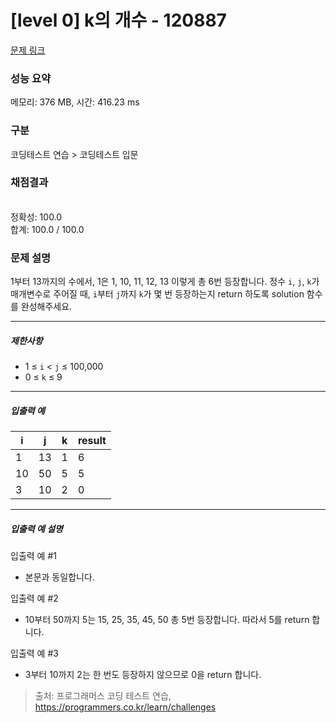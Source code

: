 # [level 0] k의 개수 - 120887 

[문제 링크](https://school.programmers.co.kr/learn/courses/30/lessons/120887) 

### 성능 요약

메모리: 376 MB, 시간: 416.23 ms

### 구분

코딩테스트 연습 > 코딩테스트 입문

### 채점결과

<br/>정확성: 100.0<br/>합계: 100.0 / 100.0

### 문제 설명

<p>1부터 13까지의 수에서, 1은 1, 10, 11, 12, 13 이렇게 총 6번 등장합니다. 정수 <code>i</code>, <code>j</code>, <code>k</code>가 매개변수로 주어질 때, <code>i</code>부터 <code>j</code>까지 <code>k</code>가 몇 번 등장하는지 return 하도록 solution 함수를 완성해주세요.</p>

<hr>

<h5>제한사항</h5>

<ul>
<li>1 ≤ <code>i</code> &lt; <code>j</code> ≤ 100,000</li>
<li>0 ≤ <code>k</code> ≤ 9</li>
</ul>

<hr>

<h5>입출력 예</h5>
<table class="table">
        <thead><tr>
<th>i</th>
<th>j</th>
<th>k</th>
<th>result</th>
</tr>
</thead>
        <tbody><tr>
<td>1</td>
<td>13</td>
<td>1</td>
<td>6</td>
</tr>
<tr>
<td>10</td>
<td>50</td>
<td>5</td>
<td>5</td>
</tr>
<tr>
<td>3</td>
<td>10</td>
<td>2</td>
<td>0</td>
</tr>
</tbody>
      </table>
<hr>

<h5>입출력 예 설명</h5>

<p>입출력 예 #1</p>

<ul>
<li>본문과 동일합니다.</li>
</ul>

<p>입출력 예 #2</p>

<ul>
<li>10부터 50까지 5는 15, 25, 35, 45, 50 총 5번 등장합니다. 따라서 5를 return 합니다.</li>
</ul>

<p>입출력 예 #3</p>

<ul>
<li>3부터 10까지 2는 한 번도 등장하지 않으므로 0을 return 합니다.</li>
</ul>


> 출처: 프로그래머스 코딩 테스트 연습, https://programmers.co.kr/learn/challenges